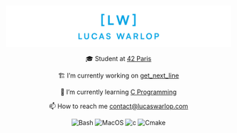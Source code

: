 
<picture>
  <source media="(prefers-color-scheme: dark)" srcset="ressources/lw-dark-banner.png">
  <source media="(prefers-color-scheme: light)" srcset="ressources/lw-light-banner.png">
  <img alt="Shows an illustrated sun in light mode and a moon with stars in dark mode." src="ressources/lw-blue-banner.png">
</picture>

<p align="center">🎓 Student at <a href="https://42.fr" target="_blank">42 Paris</a></p>

<p align="center">🏗️ I’m currently working on <a href="https://github.com/late9dev/42_get_next_line" target="_blank">get_next_line</a></p>

<p align="center">🌱 I’m currently learning <a href="https://en.wikipedia.org/wiki/C_(programming_language)" target="_blank">C Programming</a></p>

<p align="center">📫 How to reach me <a href="mailto:contact@lucaswarlop.com" target="_blank">contact@lucaswarlop.com</a></p>

<div align="center">
  <img alt="Bash" src="https://img.shields.io/badge/Bash-%2300000f.svg?style=flat&logo=gnu-bash&logoColor=black&color=white">
  <img alt="MacOS" src="https://img.shields.io/badge/MacOS-0?style=flat&logo=apple&logoColor=black&color=white">
  <img alt="c" src="https://img.shields.io/badge/C-0?style=flat&logo=c&logoColor=black&color=white">
  <img alt="Cmake" src="https://img.shields.io/badge/CMake-0?style=flat&logo=cmake&logoColor=black&color=white">
</div>
